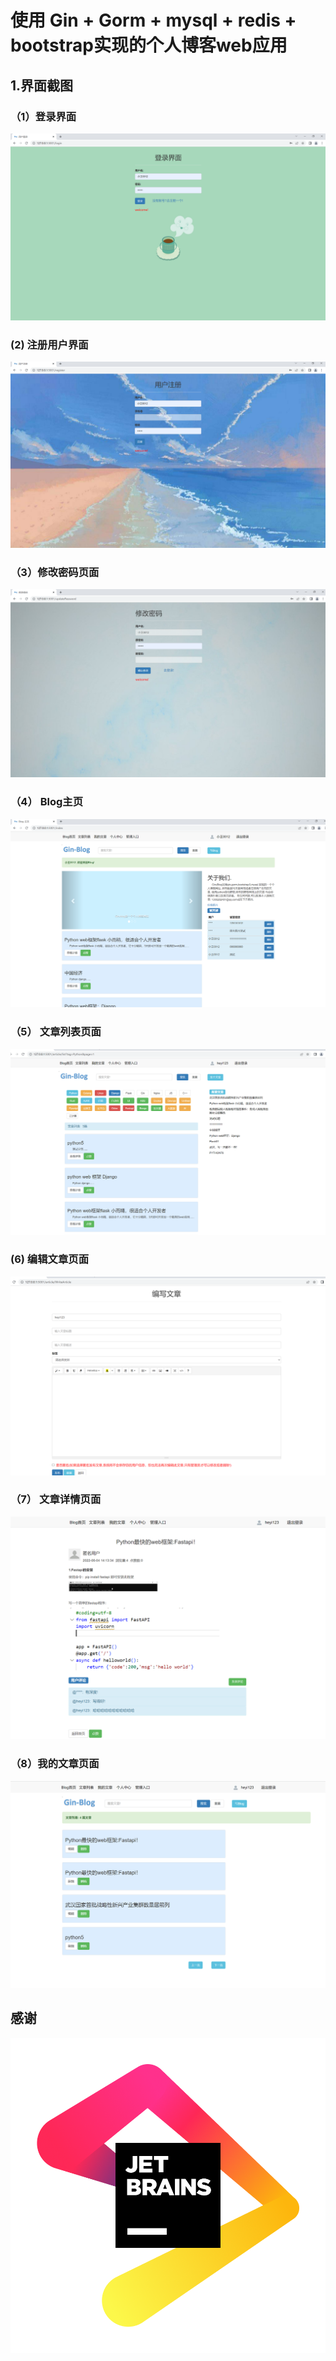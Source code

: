 # 使用 Gin + Gorm + mysql + redis + bootstrap实现的个人博客web应用



## 1.界面截图

### （1）登录界面

![](./img/login.png)

###   (2) 注册用户界面

![](./img/register.png)

### （3）修改密码页面

![](./img/pwd.png)

### （4） Blog主页

![](./img/index.png)



### （5） 文章列表页面

![](./img/articlelist.png)

###    (6) 编辑文章页面

![](./img/write.png)

### （7） 文章详情页面

![](./img/details.png)

### （8）我的文章页面

![](./img/my.png)

## 感谢

![](./img/jetbrains.png)
